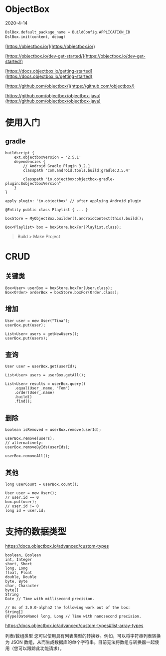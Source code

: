 # ObjectBox
2020-4-14

```kotlin
DslBox.default_package_name = BuildConfig.APPLICATION_ID
DslBox.init(content, debug)
```

[https://objectbox.io/](https://objectbox.io/)

[https://objectbox.io/dev-get-started/](https://objectbox.io/dev-get-started/)

[https://docs.objectbox.io/getting-started](https://docs.objectbox.io/getting-started)

[https://github.com/objectbox/](https://github.com/objectbox/)

[https://github.com/objectbox/objectbox-java](https://github.com/objectbox/objectbox-java)

# 使用入门

## gradle

```
buildscript {
    ext.objectboxVersion = '2.5.1'
    dependencies {
        // Android Gradle Plugin 3.2.1
        classpath 'com.android.tools.build:gradle:3.5.4'

        classpath "io.objectbox:objectbox-gradle-plugin:$objectboxVersion"
    }
}
```

```
apply plugin: 'io.objectbox' // after applying Android plugin
```

```
@Entity public class Playlist { ... }

boxStore = MyObjectBox.builder().androidContext(this).build();

Box<Playlist> box = boxStore.boxFor(Playlist.class);
```

> Build > Make Project

# CRUD

## 关键类

```
Box<User> userBox = boxStore.boxFor(User.class);
Box<Order> orderBox = boxStore.boxFor(Order.class);
```

## 增加

```
User user = new User("Tina");
userBox.put(user);
​
List<User> users = getNewUsers();
userBox.put(users);
```

## 查询

```
User user = userBox.get(userId);
​
List<User> users = userBox.getAll();
```

```
List<User> results = userBox.query()
    .equal(User_.name, "Tom")
    .order(User_.name)
    .build()
    .find();
```

## 删除

```
boolean isRemoved = userBox.remove(userId);
​
userBox.remove(users);
// alternatively:
userBox.removeByIds(userIds);
​
userBox.removeAll();
```

## 其他

```
long userCount = userBox.count();
```

```
User user = new User();
// user.id == 0
box.put(user);
// user.id != 0
long id = user.id;
```

# 支持的数据类型

https://docs.objectbox.io/advanced/custom-types

```
boolean, Boolean
int, Integer
short, Short
long, Long
float, Float
double, Double
byte, Byte
char, Character
byte[]
String
Date // Time with millisecond precision.

// As of 3.0.0-alpha2 the following work out of the box:
String[]
@Type(DateNano) long, Long // Time with nanosecond precision.
```

https://docs.objectbox.io/advanced/custom-types#list-array-types

列表/数组类型
您可以使用具有列表类型的转换器。例如，可以将字符串列表转换为 JSON 数组，从而生成数据库的单个字符串。目前无法将数组与转换器一起使用（您可以跟踪此功能请求）。